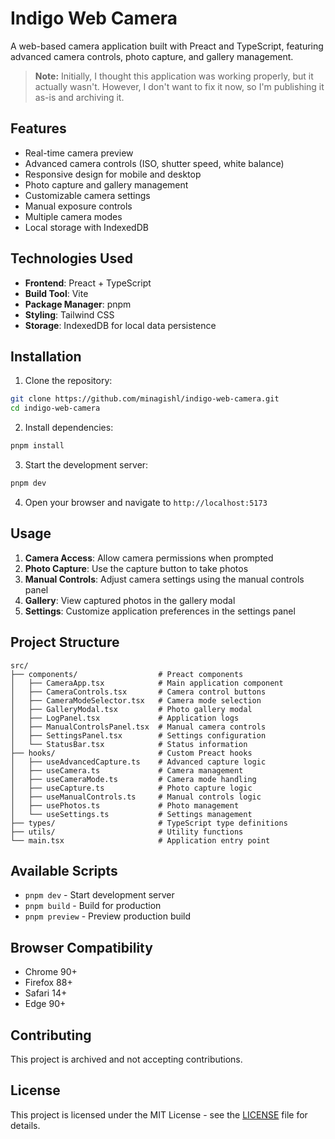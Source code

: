 # Indigo Web Camera

A web-based camera application built with Preact and TypeScript, featuring advanced camera controls, photo capture, and gallery management.

> **Note:** Initially, I thought this application was working properly, but it actually wasn't. However, I don't want to fix it now, so I'm publishing it as-is and archiving it.

## Features

- Real-time camera preview
- Advanced camera controls (ISO, shutter speed, white balance)
- Responsive design for mobile and desktop
- Photo capture and gallery management
- Customizable camera settings
- Manual exposure controls
- Multiple camera modes
- Local storage with IndexedDB

## Technologies Used

- **Frontend**: Preact + TypeScript
- **Build Tool**: Vite
- **Package Manager**: pnpm
- **Styling**: Tailwind CSS
- **Storage**: IndexedDB for local data persistence

## Installation

1. Clone the repository:

```bash
git clone https://github.com/minagishl/indigo-web-camera.git
cd indigo-web-camera
```

2. Install dependencies:

```bash
pnpm install
```

3. Start the development server:

```bash
pnpm dev
```

4. Open your browser and navigate to `http://localhost:5173`

## Usage

1. **Camera Access**: Allow camera permissions when prompted
2. **Photo Capture**: Use the capture button to take photos
3. **Manual Controls**: Adjust camera settings using the manual controls panel
4. **Gallery**: View captured photos in the gallery modal
5. **Settings**: Customize application preferences in the settings panel

## Project Structure

```
src/
├── components/                  # Preact components
│   ├── CameraApp.tsx            # Main application component
│   ├── CameraControls.tsx       # Camera control buttons
│   ├── CameraModeSelector.tsx   # Camera mode selection
│   ├── GalleryModal.tsx         # Photo gallery modal
│   ├── LogPanel.tsx             # Application logs
│   ├── ManualControlsPanel.tsx  # Manual camera controls
│   ├── SettingsPanel.tsx        # Settings configuration
│   └── StatusBar.tsx            # Status information
├── hooks/                       # Custom Preact hooks
│   ├── useAdvancedCapture.ts    # Advanced capture logic
│   ├── useCamera.ts             # Camera management
│   ├── useCameraMode.ts         # Camera mode handling
│   ├── useCapture.ts            # Photo capture logic
│   ├── useManualControls.ts     # Manual controls logic
│   ├── usePhotos.ts             # Photo management
│   └── useSettings.ts           # Settings management
├── types/                       # TypeScript type definitions
├── utils/                       # Utility functions
└── main.tsx                     # Application entry point
```

## Available Scripts

- `pnpm dev` - Start development server
- `pnpm build` - Build for production
- `pnpm preview` - Preview production build

## Browser Compatibility

- Chrome 90+
- Firefox 88+
- Safari 14+
- Edge 90+

## Contributing

This project is archived and not accepting contributions.

## License

This project is licensed under the MIT License - see the [LICENSE](LICENSE) file for details.
